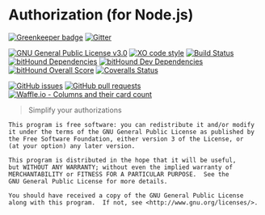 # Authorization (for Node.js)

[![Greenkeeper badge](https://badges.greenkeeper.io/authorization-team/authorization.svg)](https://greenkeeper.io/)
[![Gitter](https://img.shields.io/gitter/room/authorization-team/node_js.svg)](https://gitter.im/authorization-team/node_js?utm_source=badge&utm_medium=badge&utm_campaign=pr-badge)

[![GNU General Public License v3.0](https://img.shields.io/github/license/authorization-team/authorization.svg)](https://github.com/authorization-team/authorization/blob/master/LICENSE)
[![XO code style](https://img.shields.io/badge/code_style-XO-5ed9c7.svg)](https://github.com/sindresorhus/xo)
[![Build Status](https://img.shields.io/travis/authorization-team/authorization/master.svg)](https://travis-ci.org/authorization-team/authorization)
[![bitHound Dependencies](https://img.shields.io/bithound/dependencies/github/authorization-team/authorization.svg)](https://www.bithound.io/github/authorization-team/authorization/master/dependencies/npm)
[![bitHound Dev Dependencies](https://img.shields.io/bithound/dependencies/github/authorization-team/authorization.svg)](https://www.bithound.io/github/authorization-team/authorization/master/dependencies/npm)
[![bitHound Overall Score](https://www.bithound.io/github/authorization-team/authorization/badges/score.svg)](https://www.bithound.io/github/authorization-team/authorization)
[![Coveralls Status](https://img.shields.io/coveralls/github/authorization-team/authorization/master.svg)](https://coveralls.io/github/authorization-team/authorization?branch=master)

[![GitHub issues](https://img.shields.io/github/issues/authorization-team/authorization.svg)](https://github.com/authorization-team/authorization/issues)
[![GitHub pull requests](https://img.shields.io/github/issues-pr/authorization-team/authorization.svg)](https://github.com/authorization-team/authorization/pulls)
[![Waffle.io - Columns and their card count](https://badge.waffle.io/authorization-team/authorization.svg?columns=all)](https://waffle.io/authorization-team/authorization)

> Simplify your authorizations

    This program is free software: you can redistribute it and/or modify
    it under the terms of the GNU General Public License as published by
    the Free Software Foundation, either version 3 of the License, or
    (at your option) any later version.

    This program is distributed in the hope that it will be useful,
    but WITHOUT ANY WARRANTY; without even the implied warranty of
    MERCHANTABILITY or FITNESS FOR A PARTICULAR PURPOSE.  See the
    GNU General Public License for more details.

    You should have received a copy of the GNU General Public License
    along with this program.  If not, see <http://www.gnu.org/licenses/>.
